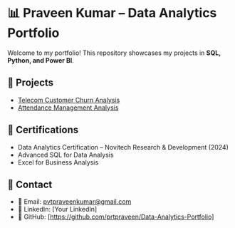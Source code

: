# 📊 Praveen Kumar – Data Analytics Portfolio  

Welcome to my portfolio! This repository showcases my projects in **SQL, Python, and Power BI**.  

## 🔹 Projects  
- [Telecom Customer Churn Analysis](./Projects/Telecom-Churn-Analysis)  
- [Attendance Management Analysis](./Projects/Attendance-Management)  

## 🔹 Certifications  
- Data Analytics Certification – Novitech Research & Development (2024)  
- Advanced SQL for Data Analysis  
- Excel for Business Analysis  

## 🔹 Contact  
- 📧 Email: pvtpraveenkumar@gmail.com
- 🔗 LinkedIn: [Your LinkedIn]  
- 🐙 GitHub: [https://github.com/prtpraveen/Data-Analytics-Portfolio]
